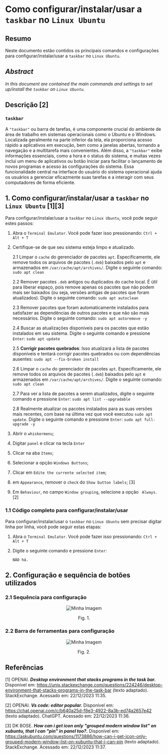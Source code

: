 # Como configurar/instalar/usar a `taskbar` no `Linux Ubuntu`

## Resumo

Neste documento estão contidos os principais comandos e configurações para configurar/instalar/usar a `taskbar` no `Linux Ubuntu`.

## _Abstract_

_In this document are contained the main commands and settings to set up/install the `taskbar` on `Linux Ubuntu`._

## Descrição [2]

### `taskbar`

A `"taskbar"` ou barra de tarefas, é uma componente crucial do ambiente de área de trabalho em sistemas operacionais como o Ubuntu e o Windows. Localizada geralmente na parte inferior da tela, ela proporciona acesso rápido a aplicativos em execução, bem como a janelas abertas, tornando a navegação e a multitarefa mais convenientes. Além disso, a `"taskbar"` exibe informações essenciais, como a hora e o status do sistema, e muitas vezes inclui um menu de aplicativos ou botão Iniciar para facilitar o lançamento de novos programas e acesso às configurações do sistema. Essa funcionalidade central na interface do usuário do sistema operacional ajuda os usuários a gerenciar eficazmente suas tarefas e a interagir com seus computadores de forma eficiente.

## 1. Como configurar/instalar/usar a `taskbar` no `Linux Ubuntu` [1][3]

Para configurar/instalar/usar a `taskbar` no `Linux Ubuntu`, você pode seguir estes passos:

1. Abra o `Terminal Emulator`. Você pode fazer isso pressionando: `Ctrl + Alt + T`    

2. Certifique-se de que seu sistema esteja limpo e atualizado.

    2.1 Limpar o `cache` do gerenciador de pacotes `apt`. Especificamente, ele remove todos os arquivos de pacotes (`.deb`) baixados pelo `apt` e armazenados em `/var/cache/apt/archives/`. Digite o seguinte comando: `sudo apt clean` 
    
    2.2 Remover pacotes `.deb` antigos ou duplicados do cache local. É útil para liberar espaço, pois remove apenas os pacotes que não podem mais ser baixados (ou seja, versões antigas de pacotes que foram atualizados). Digite o seguinte comando: `sudo apt autoclean`

    2.3 Remover pacotes que foram automaticamente instalados para satisfazer as dependências de outros pacotes e que não são mais necessários. Digite o seguinte comando: `sudo apt autoremove -y`

    2.4 Buscar as atualizações disponíveis para os pacotes que estão instalados em seu sistema. Digite o seguinte comando e pressione `Enter`: `sudo apt update`

    2.5 **Corrigir pacotes quebrados**: Isso atualizará a lista de pacotes disponíveis e tentará corrigir pacotes quebrados ou com dependências ausentes: `sudo apt --fix-broken install`

    2.6 Limpar o `cache` do gerenciador de pacotes `apt`. Especificamente, ele remove todos os arquivos de pacotes (`.deb`) baixados pelo `apt` e armazenados em `/var/cache/apt/archives/`. Digite o seguinte comando: `sudo apt clean` 
    
    2.7 Para ver a lista de pacotes a serem atualizados, digite o seguinte comando e pressione `Enter`:  `sudo apt list --upgradable`

    2.8 Realmente atualizar os pacotes instalados para as suas versões mais recentes, com base na última vez que você executou `sudo apt update`. Digite o seguinte comando e pressione `Enter`: `sudo apt full-upgrade -y`
    

3. Abrir o `whiskermenu`;

4. Digitar `panel` e clicar na tecla `Enter`

5. Clicar na aba `Items`;

6. Selecionar a opção `Windows Buttons`;

7. Clicar em `Edite the currente selected item`;

8. em `Appearance`, remover o `check` do `Show button labels`; [3]

9. Em `Behaviour`, no campo `Window grouping`, selecione a opção ` Always`. [2]

### 1.1 Código completo para configurar/instalar/usar

Para configurar/instalar/usar o `taskbar` no `Linux Ubuntu` sem precisar digitar linha por linha, você pode seguir estas etapas:

1. Abra o `Terminal Emulator`. Você pode fazer isso pressionando: `Ctrl + Alt + T`

2. Digite o seguinte comando e pressione `Enter`:

    ```
    NÂO há.
    ```


## 2. Configuração e sequência de botões utilizados

### 2.1 Sequência para configuração

<div align="center">
    <img src="figures/fig1.png" alt="Minha Imagem" />
    <p>Fig. 1.</p>
</div>

### 2.2 Barra de ferramentas para configuração

<div align="center">
    <img src="figures/fig2.png" alt="Minha Imagem" />
    <p>Fig. 2.</p>
</div>

## Referências

[1] OPENAI. ***Desktop environment that stacks programs in the task bar.*** Disponível em: <https://unix.stackexchange.com/questions/224246/desktop-environment-that-stacks-programs-in-the-task-bar> (texto adaptado). StackExchange. Acessado em: 22/12/2023 11:35.

[2] OPENAI. ***Vs code: editor popular.*** Disponível em: <https://chat.openai.com/c/b640a25d-f8e3-4922-8a3b-ed74a2657e42> (texto adaptado). ChatGPT. Acessado em: 22/12/2023 11:36.

[3] DK BOSE. ***How can i get icon only "grouped modern window list" on xubuntu, that I can "pin" in panel too?.*** Disponível em: <https://askubuntu.com/questions/1173886/how-can-i-get-icon-only-grouped-modern-window-list-on-xubuntu-that-i-can-pin> (texto adaptado). StackExchange. Acessado em: 22/12/2023 11:37.

